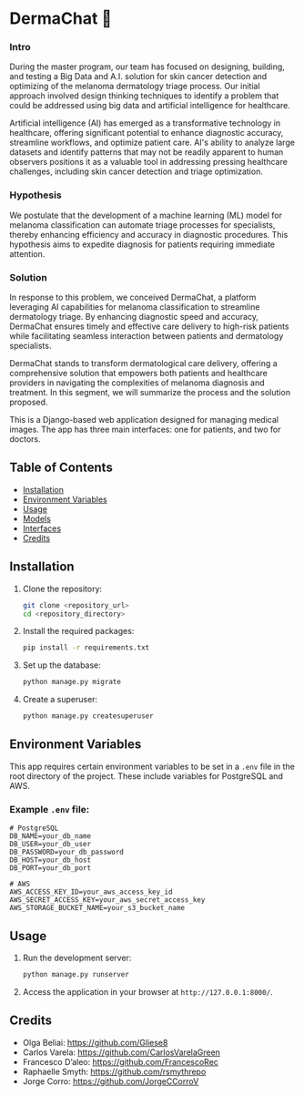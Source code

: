 # DermaChat 🏥 

### Intro

During the master program, our team has focused on designing, building, and testing a Big Data and A.I. solution for skin cancer detection and optimizing of the melanoma dermatology triage process. Our initial approach involved design thinking techniques to identify a problem that could be addressed using big data and artificial intelligence for healthcare.

Artificial intelligence (AI) has emerged as a transformative technology in healthcare, offering significant potential to enhance diagnostic accuracy, streamline workflows, and optimize patient care. AI's ability to analyze large datasets and identify patterns that may not be readily apparent to human observers positions it as a valuable tool in addressing pressing healthcare challenges, including skin cancer detection and triage optimization.

### Hypothesis
We postulate that the development of a machine learning (ML) model for melanoma classification can automate triage processes for specialists, thereby enhancing efficiency and accuracy in diagnostic procedures. This hypothesis aims to expedite diagnosis for patients requiring immediate attention.

### Solution
In response to this problem, we conceived DermaChat, a platform leveraging AI capabilities for melanoma classification to streamline dermatology triage. By enhancing diagnostic speed and accuracy, DermaChat ensures timely and effective care delivery to high-risk patients while facilitating seamless interaction between patients and dermatology specialists.

DermaChat stands to transform dermatological care delivery, offering a comprehensive solution that empowers both patients and healthcare providers in navigating the complexities of melanoma diagnosis and treatment.
In this segment, we will summarize the process and the solution proposed.

This is a Django-based web application designed for managing medical images. The app has three main interfaces: one for patients, and two for doctors.

## Table of Contents

- [Installation](#installation)
- [Environment Variables](#environment-variables)
- [Usage](#usage)
- [Models](#models)
- [Interfaces](#interfaces)
- [Credits](#credits)

## Installation

1. Clone the repository:
    ```bash
    git clone <repository_url>
    cd <repository_directory>
    ```

2. Install the required packages:
    ```bash
    pip install -r requirements.txt
    ```

3. Set up the database:
    ```bash
    python manage.py migrate
    ```

4. Create a superuser:
    ```bash
    python manage.py createsuperuser
    ```

## Environment Variables

This app requires certain environment variables to be set in a `.env` file in the root directory of the project. These include variables for PostgreSQL and AWS.

### Example `.env` file:

```env
# PostgreSQL
DB_NAME=your_db_name
DB_USER=your_db_user
DB_PASSWORD=your_db_password
DB_HOST=your_db_host
DB_PORT=your_db_port

# AWS
AWS_ACCESS_KEY_ID=your_aws_access_key_id
AWS_SECRET_ACCESS_KEY=your_aws_secret_access_key
AWS_STORAGE_BUCKET_NAME=your_s3_bucket_name
```

## Usage

1. Run the development server:
    ```bash
    python manage.py runserver
    ```

2. Access the application in your browser at `http://127.0.0.1:8000/`.

## Credits

- Olga Beliai:  https://github.com/Gliese8
- Carlos Varela:  https://github.com/CarlosVarelaGreen
- Francesco D’aleo:  https://github.com/FrancescoRec 
- Raphaelle Smyth:  https://github.com/rsmythrepo
- Jorge Corro:  https://github.com/JorgeCCorroV
